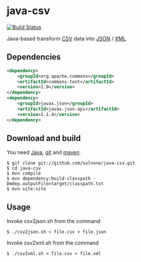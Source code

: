 java-csv
========

[![Build Status](https://travis-ci.org/solnone/java-csv.svg?branch=master)](https://travis-ci.org/solnone/java-csv)

Java-based transform <a href="http://en.wikipedia.org/wiki/Comma-separated_values">CSV</a> data into <a href="http://www.json.org">JSON</a> / <a href="http://www.w3.org/standards/xml">XML</a>

Dependencies
------------

```xml
<dependency>
    <groupId>org.apache.commons</groupId>
    <artifactId>commons-text</artifactId>
    <version>1.9</version>
</dependency>
<dependency>
    <groupId>javax.json</groupId>
    <artifactId>javax.json-api</artifactId>
    <version>1.1.4</version>
</dependency>
```

Download and build
------------------

You need [Java](https://www.java.com), [git](https://git-scm.com) and [maven](https://maven.apache.org).

```shell
$ git clone git://github.com/solnone/java-csv.git
$ cd java-csv
$ mvn compile
$ mvn dependency:build-classpath -Dmdep.outputFile=target/classpath.txt
$ mvn site:site
```

Usage
-----

Invoke csv2json.sh from the command

```shell
$ ./csv2json.sh < file.csv > file.json
```

Invoke csv2xml.sh from the command

```shell
$ ./csv2xml.sh < file.csv > file.xml
```
